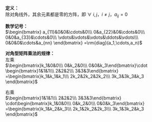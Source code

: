**定义：**  
除对角线外，其余元素都是零的方阵，即 $\forall\ i,j，  
i\neq j，a_{ij}=0$  
  
**数学记号：**  
$\begin{bmatrix}  
a_{11}&0&0&\cdots&0\\\  
0&a_{22}&0&\cdots&0\\\  
0&0&a_{33}&\cdots&0\\\  
\vdots&\vdots&\vdots&\ddots&\vdots\\\  
0&0&0&\cdots&a_{nn}  
\end{bmatrix}  
=\rm{diag}(a_1,\cdots,a_n)$  
  
**对角型矩阵乘法的规律：**  
左乘  
$\begin{bmatrix}k_1&0&0\\\ 0&k_2&0\\\ 0&0&k_3\end{bmatrix}\cdot  
\begin{bmatrix}1&1&1\\\ 2&2&2\\\ 3&3&3\end{bmatrix}  
=\begin{bmatrix}k_1&k_1&k_1\\\  
2k_2&2k_2&2k_2\\\ 3k_3&3k_3&k_3  
\end{bmatrix}$  
  
右乘  
$\begin{bmatrix}1&1&1\\\ 2&2&2\\\ 3&3&3\end{bmatrix}  
\cdot\begin{bmatrix}k_1&0&0\\\ 0&k_2&0\\\ 0&0&k_3\end{bmatrix}  
=\begin{bmatrix}k_1&k_2&k_3\\\  
2k_1&2k_2&2k_3\\\ 3k_1&3k_2&k_3  
\end{bmatrix}$  
